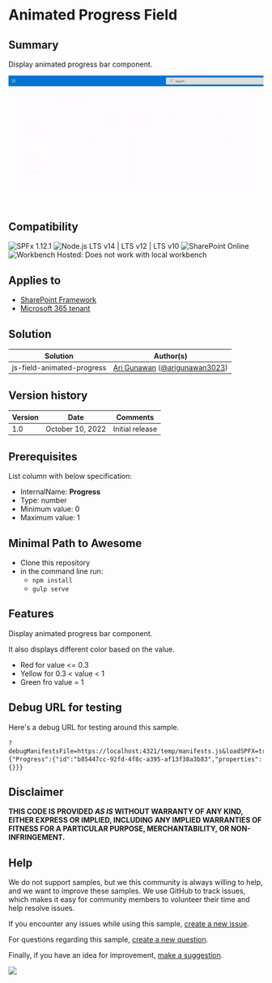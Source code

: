 # Animated Progress Field

## Summary
Display animated progress bar component.

![Preview](./assets/preview.gif)

## Compatibility

![SPFx 1.12.1](https://img.shields.io/badge/SPFx-1.12.1-green.svg)
![Node.js LTS v14 | LTS v12 | LTS v10](https://img.shields.io/badge/Node.js-LTS%20v14%20%7C%20LTS%20v12%20%7C%20LTS%20v10-green.svg) 
![SharePoint Online](https://img.shields.io/badge/SharePoint-Online-yellow.svg)
![Workbench Hosted: Does not work with local workbench](https://img.shields.io/badge/Workbench-Hosted-yellow.svg "Does not work with local workbench")

## Applies to

* [SharePoint Framework](https://docs.microsoft.com/sharepoint/dev/spfx/sharepoint-framework-overview)
* [Microsoft 365 tenant](https://docs.microsoft.com/sharepoint/dev/spfx/set-up-your-developer-tenant)

## Solution

Solution|Author(s)
--------|---------
js-field-animated-progress | [Ari Gunawan](https://github.com/AriGunawan) ([@arigunawan3023](https://twitter.com/arigunawan3023))

## Version history

Version|Date|Comments
-------|----|--------
1.0|October 10, 2022|Initial release


## Prerequisites

List column with below specification:
- InternalName: **Progress**
- Type: number
- Minimum value: 0
- Maximum value: 1

## Minimal Path to Awesome

- Clone this repository
- in the command line run:
  - `npm install`
  - `gulp serve`

## Features

Display animated progress bar component.

It also displays different color based on the value.
- Red for value <= 0.3
- Yellow for 0.3 < value < 1
- Green fro value = 1

## Debug URL for testing
Here's a debug URL for testing around this sample. 

```
?debugManifestsFile=https://localhost:4321/temp/manifests.js&loadSPFX=true&fieldCustomizers={"Progress":{"id":"b85447cc-92fd-4f8c-a395-af13f38a3b83","properties":{}}}
```

## Disclaimer
**THIS CODE IS PROVIDED *AS IS* WITHOUT WARRANTY OF ANY KIND, EITHER EXPRESS OR IMPLIED, INCLUDING ANY IMPLIED WARRANTIES OF FITNESS FOR A PARTICULAR PURPOSE, MERCHANTABILITY, OR NON-INFRINGEMENT.**

## Help

We do not support samples, but we this community is always willing to help, and we want to improve these samples. We use GitHub to track issues, which makes it easy for  community members to volunteer their time and help resolve issues.

If you encounter any issues while using this sample, [create a new issue](https://github.com/pnp/sp-dev-fx-extensions/issues/new?assignees=&labels=Needs%3A+Triage+%3Amag%3A%2Ctype%3Abug-suspected&template=bug-report.yml&sample=js-field-animation-progress&authors=@AriGunawan&title=js-field-animation-progress%20-%20).

For questions regarding this sample, [create a new question](https://github.com/pnp/sp-dev-fx-extensions/issues/new?assignees=&labels=Needs%3A+Triage+%3Amag%3A%2Ctype%3Abug-suspected&template=question.yml&sample=js-field-animation-progress&authors=@AriGunawan&title=js-field-animation-progress%20-%20).

Finally, if you have an idea for improvement, [make a suggestion](https://github.com/pnp/sp-dev-fx-extensions/issues/new?assignees=&labels=Needs%3A+Triage+%3Amag%3A%2Ctype%3Abug-suspected&template=suggestion.yml&sample=js-field-animation-progress&authors=@AriGunawan&title=js-field-animation-progress%20-%20).

<img src="https://telemetry.sharepointpnp.com/sp-dev-fx-extensions/samples/js-field-animated-progress" />